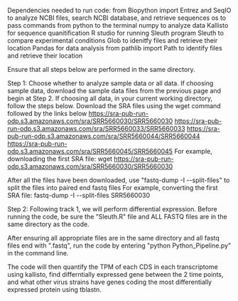 Dependencies needed to run code:
from Biopython import Entrez and SeqIO to analyze NCBI files, search NCBI database, and retrieve sequences
os to pass commands from python to the terminal
numpy to analyze data
Kallisto for sequence quanitification
R studio for running Sleuth program
Sleuth to compare experimental conditions
Glob to idenitfy files and retrieve their location
Pandas for data analysis
from pathlib import Path to identify files and retrieve their location

Ensure that all steps below are performed in the same directory.

Step 1: Choose whether to analyze sample data or all data. If choosing sample data, download the sample data files from the previous page and begin at Step 2.
If choosing all data, in your current working directory, follow the steps below.
Download the SRA files using the wget command followed by the links below
https://sra-pub-run-odp.s3.amazonaws.com/sra/SRR5660030/SRR5660030
https://sra-pub-run-odp.s3.amazonaws.com/sra/SRR5660033/SRR5660033
https://sra-pub-run-odp.s3.amazonaws.com/sra/SRR5660044/SRR5660044
https://sra-pub-run-odp.s3.amazonaws.com/sra/SRR5660045/SRR5660045
For example, downloading the first SRA file: wget https://sra-pub-run-odp.s3.amazonaws.com/sra/SRR5660030/SRR5660030

After all the files have been downloaded, use "fastq-dump -I --split-files" to split the files into paired end fastq files
For example, converting the first SRA file: fastq-dump -I --split-files SRR5660030

Step 2: Following track 1, we will perform differential expression.
Before running the code, be sure the "Sleuth.R" file and ALL FASTQ files are in the same directory as the code.

After ensuring all appropriate files are in the same directory and all fastq files end with ".fastq", run the code by entering "python Python_Pipeline.py" in the command line.

The code will then quantify the TPM of each CDS in each transcriptome using kallisto, find differntially expressed gene between the 2 time points, and what other virus strains have genes coding the most differentially expressed protein using tblastn.
